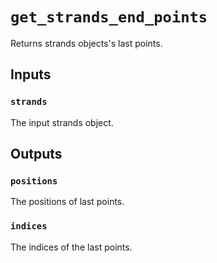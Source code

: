 # `get_strands_end_points`

Returns strands objects's last points.

## Inputs

### `strands`
The input strands object.

## Outputs

### `positions`
The positions of last points.

### `indices`
The indices of the last points.